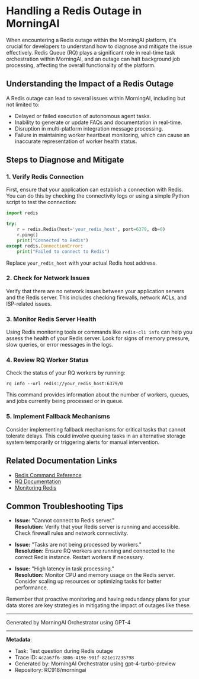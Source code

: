 # Handling a Redis Outage in MorningAI

When encountering a Redis outage within the MorningAI platform, it's crucial for developers to understand how to diagnose and mitigate the issue effectively. Redis Queue (RQ) plays a significant role in real-time task orchestration within MorningAI, and an outage can halt background job processing, affecting the overall functionality of the platform.

## Understanding the Impact of a Redis Outage

A Redis outage can lead to several issues within MorningAI, including but not limited to:

- Delayed or failed execution of autonomous agent tasks.
- Inability to generate or update FAQs and documentation in real-time.
- Disruption in multi-platform integration message processing.
- Failure in maintaining worker heartbeat monitoring, which can cause an inaccurate representation of worker health status.

## Steps to Diagnose and Mitigate

### 1. Verify Redis Connection

First, ensure that your application can establish a connection with Redis. You can do this by checking the connectivity logs or using a simple Python script to test the connection:

```python
import redis

try:
    r = redis.Redis(host='your_redis_host', port=6379, db=0)
    r.ping()
    print("Connected to Redis")
except redis.ConnectionError:
    print("Failed to connect to Redis")
```

Replace `your_redis_host` with your actual Redis host address.

### 2. Check for Network Issues

Verify that there are no network issues between your application servers and the Redis server. This includes checking firewalls, network ACLs, and ISP-related issues.

### 3. Monitor Redis Server Health

Using Redis monitoring tools or commands like `redis-cli info` can help you assess the health of your Redis server. Look for signs of memory pressure, slow queries, or error messages in the logs.

### 4. Review RQ Worker Status

Check the status of your RQ workers by running:

```shell
rq info --url redis://your_redis_host:6379/0
```

This command provides information about the number of workers, queues, and jobs currently being processed or in queue.

### 5. Implement Fallback Mechanisms

Consider implementing fallback mechanisms for critical tasks that cannot tolerate delays. This could involve queuing tasks in an alternative storage system temporarily or triggering alerts for manual intervention.

## Related Documentation Links

- [Redis Command Reference](https://redis.io/commands)
- [RQ Documentation](http://python-rq.org/docs/)
- [Monitoring Redis](https://redis.io/topics/monitoring)

## Common Troubleshooting Tips

- **Issue:** "Cannot connect to Redis server."  
  **Resolution:** Verify that your Redis server is running and accessible. Check firewall rules and network connectivity.
  
- **Issue:** "Tasks are not being processed by workers."  
  **Resolution:** Ensure RQ workers are running and connected to the correct Redis instance. Restart workers if necessary.
  
- **Issue:** "High latency in task processing."  
  **Resolution:** Monitor CPU and memory usage on the Redis server. Consider scaling up resources or optimizing tasks for better performance.

Remember that proactive monitoring and having redundancy plans for your data stores are key strategies in mitigating the impact of outages like these.

---
Generated by MorningAI Orchestrator using GPT-4

---

**Metadata**:
- Task: Test question during Redis outage
- Trace ID: `4c2a67f6-3806-419e-901f-821e17235798`
- Generated by: MorningAI Orchestrator using gpt-4-turbo-preview
- Repository: RC918/morningai
